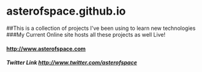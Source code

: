 # asterofspace.github.io
##This is a collection of projects I've been using to learn new technologies
###My Current Online site hosts all these projects as well Live!
#### http://www.asterofspace.com
##### Twitter Link http://www.twitter.com/asterofspace